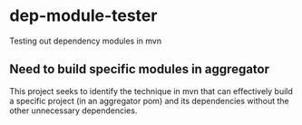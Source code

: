 # dep-module-tester
Testing out dependency modules in mvn

## Need to build specific modules in aggregator

This project seeks to identify the technique in mvn that can effectively build a specific project (in an aggregator pom) and its dependencies without the other unnecessary dependencies.
